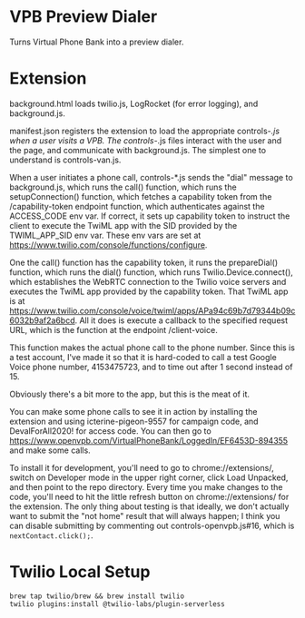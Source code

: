 # VPB Preview Dialer

Turns Virtual Phone Bank into a preview dialer.

# Extension

background.html loads twilio.js, LogRocket (for error logging), and
background.js.

manifest.json registers the extension to load the appropriate
controls-*.js when a user visits a VPB. The controls-*.js files
interact with the user and the page, and communicate with
background.js. The simplest one to understand is controls-van.js.

When a user initiates a phone call, controls-*.js sends the "dial"
message to background.js, which runs the call() function, which runs
the setupConnection() function, which fetches a capability token from
the /capability-token endpoint function, which authenticates against
the ACCESS_CODE env var. If correct, it sets up capability token to
instruct the client to execute the TwiML app with the SID provided by
the TWIML_APP_SID env var. These env vars are set at
https://www.twilio.com/console/functions/configure.

One the call() function has the capability token, it runs the
prepareDial() function, which runs the dial() function, which runs
Twilio.Device.connect(), which establishes the WebRTC connection to
the Twilio voice servers and executes the TwiML app provided by the
capability token. That TwiML app is at
https://www.twilio.com/console/voice/twiml/apps/APa94c69b7d79344b09c6032b9af2a6bcd.
All it does is execute a callback to the specified request URL, which
is the function at the endpoint /client-voice.

This function makes the actual phone call to the phone number. Since
this is a test account, I've made it so that it is hard-coded to call
a test Google Voice phone number, 4153475723, and to time out after 1
second instead of 15.

Obviously there's a bit more to the app, but this is the meat of it.

You can make some phone calls to see it in action by installing the
extension and using icterine-pigeon-9557 for campaign code, and
DevalForAll2020! for access code. You can then go to
https://www.openvpb.com/VirtualPhoneBank/LoggedIn/EF6453D-894355 and
make some calls.

To install it for development, you'll need to go to
chrome://extensions/, switch on Developer mode in the upper right
corner, click Load Unpacked, and then point to the repo directory.
Every time you make changes to the code, you'll need to hit the little
refresh button on chrome://extensions/ for the extension. The only
thing about testing is that ideally, we don't actually want to submit
the "not home" result that will always happen; I think you can disable
submitting by commenting out controls-openvpb.js#16, which is
`nextContact.click();`.

# Twilio Local Setup
```
brew tap twilio/brew && brew install twilio
twilio plugins:install @twilio-labs/plugin-serverless


